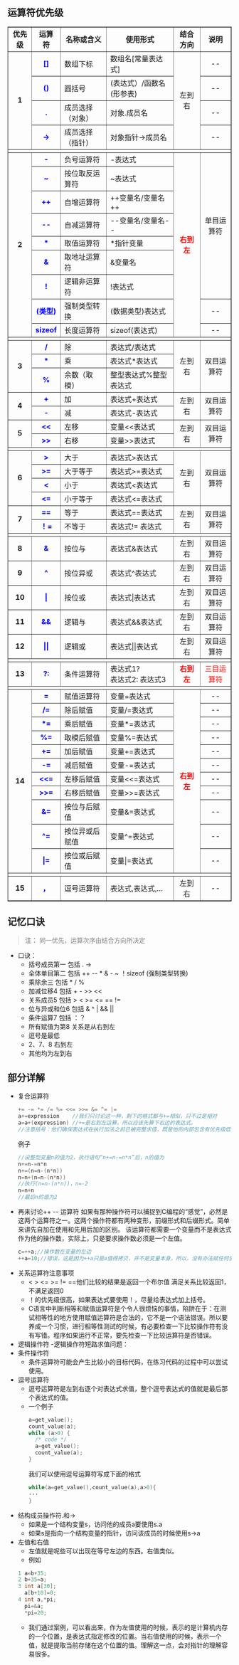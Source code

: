 
## 运算符优先级
<p style="margin-top:0px;margin-bottom:0px;padding-top:0px;padding-bottom:0px;">
<strong><span style="font-size:18px;color:rgb(255,0,0);"></span></strong></p>
<table border="1" cellspacing="0" cellpadding="0" width="612"><tbody><tr><td>
<p align="center" style="margin-top:0px;margin-bottom:0px;padding-top:0px;padding-bottom:0px;">
<strong>优先级</strong></p>
</td>
<td>
<p align="center" style="margin-top:0px;margin-bottom:0px;padding-top:0px;padding-bottom:0px;">
<strong>运算符</strong></p>
</td>
<td>
<p align="center" style="margin-top:0px;margin-bottom:0px;padding-top:0px;padding-bottom:0px;">
<strong>名称或含义</strong></p>
</td>
<td>
<p align="center" style="margin-top:0px;margin-bottom:0px;padding-top:0px;padding-bottom:0px;">
<strong>使用形式</strong></p>
</td>
<td>
<p align="center" style="margin-top:0px;margin-bottom:0px;padding-top:0px;padding-bottom:0px;">
<strong>结合方向</strong></p>
</td>
<td>
<p align="center" style="margin-top:0px;margin-bottom:0px;padding-top:0px;padding-bottom:0px;">
<strong>说明</strong></p>
</td>
</tr><tr><td rowspan="4">
<p align="center" style="margin-top:0px;margin-bottom:0px;padding-top:0px;padding-bottom:0px;">
<strong>1</strong></p>
</td>
<td>
<p align="center" style="margin-top:0px;margin-bottom:0px;padding-top:0px;padding-bottom:0px;">
<strong><span style="color:#0000FF;">[]</span></strong></p>
</td>
<td>
<p style="margin-top:0px;margin-bottom:0px;padding-top:0px;padding-bottom:0px;">
数组下标</p>
</td>
<td>
<p style="margin-top:0px;margin-bottom:0px;padding-top:0px;padding-bottom:0px;">
数组名[常量表达式]</p>
</td>
<td rowspan="4">
<p align="center" style="margin-top:0px;margin-bottom:0px;padding-top:0px;padding-bottom:0px;">
左到右</p>
</td>
<td>
<p align="center" style="margin-top:0px;margin-bottom:0px;padding-top:0px;padding-bottom:0px;">
--</p>
</td>
</tr><tr><td>
<p align="center" style="margin-top:0px;margin-bottom:0px;padding-top:0px;padding-bottom:0px;">
<strong><span style="color:#0000FF;">()</span></strong></p>
</td>
<td>
<p style="margin-top:0px;margin-bottom:0px;padding-top:0px;padding-bottom:0px;">
圆括号</p>
</td>
<td>
<p style="margin-top:0px;margin-bottom:0px;padding-top:0px;padding-bottom:0px;">
(表达式）/函数名(形参表)</p>
</td>
<td>
<p align="center" style="margin-top:0px;margin-bottom:0px;padding-top:0px;padding-bottom:0px;">
--</p>
</td>
</tr><tr><td>
<p align="center" style="margin-top:0px;margin-bottom:0px;padding-top:0px;padding-bottom:0px;">
<strong><span style="color:#0000FF;">.</span></strong></p>
</td>
<td>
<p style="margin-top:0px;margin-bottom:0px;padding-top:0px;padding-bottom:0px;">
成员选择（对象）</p>
</td>
<td>
<p style="margin-top:0px;margin-bottom:0px;padding-top:0px;padding-bottom:0px;">
对象.成员名</p>
</td>
<td>
<p align="center" style="margin-top:0px;margin-bottom:0px;padding-top:0px;padding-bottom:0px;">
--</p>
</td>
</tr><tr><td>
<p align="center" style="margin-top:0px;margin-bottom:0px;padding-top:0px;padding-bottom:0px;">
<strong><span style="color:#0000FF;">-&gt;</span></strong></p>
</td>
<td>
<p style="margin-top:0px;margin-bottom:0px;padding-top:0px;padding-bottom:0px;">
成员选择（指针）</p>
</td>
<td>
<p style="margin-top:0px;margin-bottom:0px;padding-top:0px;padding-bottom:0px;">
对象指针-&gt;成员名</p>
</td>
<td>
<p align="center" style="margin-top:0px;margin-bottom:0px;padding-top:0px;padding-bottom:0px;">
--</p>
</td>
</tr><tr><td width="612" colspan="6">
<p style="margin-top:0px;margin-bottom:0px;padding-top:0px;padding-bottom:0px;">
 </p>
</td>
</tr><tr><td rowspan="9">
<p align="center" style="margin-top:0px;margin-bottom:0px;padding-top:0px;padding-bottom:0px;">
<strong>2</strong></p>
</td>
<td>
<p align="center" style="margin-top:0px;margin-bottom:0px;padding-top:0px;padding-bottom:0px;">
<strong><span style="color:#0000FF;">-</span></strong></p>
</td>
<td>
<p style="margin-top:0px;margin-bottom:0px;padding-top:0px;padding-bottom:0px;">
负号运算符</p>
</td>
<td>
<p style="margin-top:0px;margin-bottom:0px;padding-top:0px;padding-bottom:0px;">
-表达式</p>
</td>
<td rowspan="9">
<p align="center" style="margin-top:0px;margin-bottom:0px;padding-top:0px;padding-bottom:0px;">
<strong><span style="color:#FF0000;">右到左</span></strong></p>
</td>
<td rowspan="7">
<p align="center" style="margin-top:0px;margin-bottom:0px;padding-top:0px;padding-bottom:0px;">
单目运算符</p>
</td>
</tr><tr><td>
<p align="center" style="margin-top:0px;margin-bottom:0px;padding-top:0px;padding-bottom:0px;">
<strong><span style="color:#0000FF;">~</span></strong></p>
</td>
<td>
<p style="margin-top:0px;margin-bottom:0px;padding-top:0px;padding-bottom:0px;">
按位取反运算符</p>
</td>
<td>
<p style="margin-top:0px;margin-bottom:0px;padding-top:0px;padding-bottom:0px;">
~表达式</p>
</td>
</tr><tr><td>
<p align="center" style="margin-top:0px;margin-bottom:0px;padding-top:0px;padding-bottom:0px;">
<strong><span style="color:#0000FF;">++</span></strong></p>
</td>
<td>
<p style="margin-top:0px;margin-bottom:0px;padding-top:0px;padding-bottom:0px;">
自增运算符</p>
</td>
<td>
<p style="margin-top:0px;margin-bottom:0px;padding-top:0px;padding-bottom:0px;">
++变量名/变量名++</p>
</td>
</tr><tr><td>
<p align="center" style="margin-top:0px;margin-bottom:0px;padding-top:0px;padding-bottom:0px;">
<strong><span style="color:#0000FF;">--</span></strong></p>
</td>
<td>
<p style="margin-top:0px;margin-bottom:0px;padding-top:0px;padding-bottom:0px;">
自减运算符</p>
</td>
<td>
<p style="margin-top:0px;margin-bottom:0px;padding-top:0px;padding-bottom:0px;">
--变量名/变量名--</p>
</td>
</tr><tr><td>
<p align="center" style="margin-top:0px;margin-bottom:0px;padding-top:0px;padding-bottom:0px;">
<strong><span style="color:#0000FF;">*</span></strong></p>
</td>
<td>
<p style="margin-top:0px;margin-bottom:0px;padding-top:0px;padding-bottom:0px;">
取值运算符</p>
</td>
<td>
<p style="margin-top:0px;margin-bottom:0px;padding-top:0px;padding-bottom:0px;">
*指针变量</p>
</td>
</tr><tr><td>
<p align="center" style="margin-top:0px;margin-bottom:0px;padding-top:0px;padding-bottom:0px;">
<strong><span style="color:#0000FF;">&amp;</span></strong></p>
</td>
<td>
<p style="margin-top:0px;margin-bottom:0px;padding-top:0px;padding-bottom:0px;">
取地址运算符</p>
</td>
<td>
<p style="margin-top:0px;margin-bottom:0px;padding-top:0px;padding-bottom:0px;">
&amp;变量名</p>
</td>
</tr><tr><td>
<p align="center" style="margin-top:0px;margin-bottom:0px;padding-top:0px;padding-bottom:0px;">
<strong><span style="color:#0000FF;">!</span></strong></p>
</td>
<td>
<p style="margin-top:0px;margin-bottom:0px;padding-top:0px;padding-bottom:0px;">
逻辑非运算符</p>
</td>
<td>
<p style="margin-top:0px;margin-bottom:0px;padding-top:0px;padding-bottom:0px;">
!表达式</p>
</td>
</tr><tr><td>
<p align="center" style="margin-top:0px;margin-bottom:0px;padding-top:0px;padding-bottom:0px;">
<strong><span style="color:#0000FF;">(</span><span style="color:#0000FF;">类型</span><span style="color:#0000FF;">)</span></strong></p>
</td>
<td>
<p style="margin-top:0px;margin-bottom:0px;padding-top:0px;padding-bottom:0px;">
强制类型转换</p>
</td>
<td>
<p style="margin-top:0px;margin-bottom:0px;padding-top:0px;padding-bottom:0px;">
(数据类型)表达式</p>
</td>
<td>
<p align="center" style="margin-top:0px;margin-bottom:0px;padding-top:0px;padding-bottom:0px;">
--</p>
</td>
</tr><tr><td>
<p align="center" style="margin-top:0px;margin-bottom:0px;padding-top:0px;padding-bottom:0px;">
<strong><span style="color:#0000FF;">sizeof</span></strong></p>
</td>
<td>
<p style="margin-top:0px;margin-bottom:0px;padding-top:0px;padding-bottom:0px;">
长度运算符</p>
</td>
<td>
<p style="margin-top:0px;margin-bottom:0px;padding-top:0px;padding-bottom:0px;">
sizeof(表达式)</p>
</td>
<td>
<p align="center" style="margin-top:0px;margin-bottom:0px;padding-top:0px;padding-bottom:0px;">
--</p>
</td>
</tr><tr><td width="612" colspan="6">
<p style="margin-top:0px;margin-bottom:0px;padding-top:0px;padding-bottom:0px;">
 </p>
</td>
</tr><tr><td rowspan="3">
<p align="center" style="margin-top:0px;margin-bottom:0px;padding-top:0px;padding-bottom:0px;">
<strong>3</strong></p>
</td>
<td>
<p align="center" style="margin-top:0px;margin-bottom:0px;padding-top:0px;padding-bottom:0px;">
<strong><span style="color:#0000FF;">/</span></strong></p>
</td>
<td>
<p style="margin-top:0px;margin-bottom:0px;padding-top:0px;padding-bottom:0px;">
除</p>
</td>
<td>
<p style="margin-top:0px;margin-bottom:0px;padding-top:0px;padding-bottom:0px;">
表达式/表达式</p>
</td>
<td rowspan="3">
<p align="center" style="margin-top:0px;margin-bottom:0px;padding-top:0px;padding-bottom:0px;">
左到右</p>
</td>
<td rowspan="3">
<p align="center" style="margin-top:0px;margin-bottom:0px;padding-top:0px;padding-bottom:0px;">
双目运算符</p>
</td>
</tr><tr><td>
<p align="center" style="margin-top:0px;margin-bottom:0px;padding-top:0px;padding-bottom:0px;">
<strong><span style="color:#0000FF;">*</span></strong></p>
</td>
<td>
<p style="margin-top:0px;margin-bottom:0px;padding-top:0px;padding-bottom:0px;">
乘</p>
</td>
<td>
<p style="margin-top:0px;margin-bottom:0px;padding-top:0px;padding-bottom:0px;">
表达式*表达式</p>
</td>
</tr><tr><td>
<p align="center" style="margin-top:0px;margin-bottom:0px;padding-top:0px;padding-bottom:0px;">
<strong><span style="color:#0000FF;">%</span></strong></p>
</td>
<td>
<p style="margin-top:0px;margin-bottom:0px;padding-top:0px;padding-bottom:0px;">
余数（取模）</p>
</td>
<td>
<p style="margin-top:0px;margin-bottom:0px;padding-top:0px;padding-bottom:0px;">
整型表达式%整型表达式</p>
</td>
</tr><tr><td rowspan="2">
<p align="center" style="margin-top:0px;margin-bottom:0px;padding-top:0px;padding-bottom:0px;">
<strong>4</strong></p>
</td>
<td>
<p align="center" style="margin-top:0px;margin-bottom:0px;padding-top:0px;padding-bottom:0px;">
<strong><span style="color:#0000FF;">+</span></strong></p>
</td>
<td>
<p style="margin-top:0px;margin-bottom:0px;padding-top:0px;padding-bottom:0px;">
加</p>
</td>
<td>
<p style="margin-top:0px;margin-bottom:0px;padding-top:0px;padding-bottom:0px;">
表达式+表达式</p>
</td>
<td rowspan="2">
<p align="center" style="margin-top:0px;margin-bottom:0px;padding-top:0px;padding-bottom:0px;">
左到右</p>
</td>
<td rowspan="2">
<p align="center" style="margin-top:0px;margin-bottom:0px;padding-top:0px;padding-bottom:0px;">
双目运算符</p>
</td>
</tr><tr><td>
<p align="center" style="margin-top:0px;margin-bottom:0px;padding-top:0px;padding-bottom:0px;">
<strong><span style="color:#0000FF;">-</span></strong></p>
</td>
<td>
<p style="margin-top:0px;margin-bottom:0px;padding-top:0px;padding-bottom:0px;">
减</p>
</td>
<td>
<p style="margin-top:0px;margin-bottom:0px;padding-top:0px;padding-bottom:0px;">
表达式-表达式</p>
</td>
</tr><tr><td rowspan="2">
<p align="center" style="margin-top:0px;margin-bottom:0px;padding-top:0px;padding-bottom:0px;">
<strong>5</strong></p>
</td>
<td>
<p align="center" style="margin-top:0px;margin-bottom:0px;padding-top:0px;padding-bottom:0px;">
<strong><span style="color:#0000FF;">&lt;&lt; </span></strong></p>
</td>
<td>
<p style="margin-top:0px;margin-bottom:0px;padding-top:0px;padding-bottom:0px;">
左移</p>
</td>
<td>
<p style="margin-top:0px;margin-bottom:0px;padding-top:0px;padding-bottom:0px;">
变量&lt;&lt;表达式</p>
</td>
<td rowspan="2">
<p align="center" style="margin-top:0px;margin-bottom:0px;padding-top:0px;padding-bottom:0px;">
左到右</p>
</td>
<td rowspan="2">
<p align="center" style="margin-top:0px;margin-bottom:0px;padding-top:0px;padding-bottom:0px;">
双目运算符</p>
</td>
</tr><tr><td>
<p align="center" style="margin-top:0px;margin-bottom:0px;padding-top:0px;padding-bottom:0px;">
<strong><span style="color:#0000FF;">&gt;&gt; </span></strong></p>
</td>
<td>
<p style="margin-top:0px;margin-bottom:0px;padding-top:0px;padding-bottom:0px;">
右移</p>
</td>
<td>
<p style="margin-top:0px;margin-bottom:0px;padding-top:0px;padding-bottom:0px;">
变量&gt;&gt;表达式</p>
</td>
</tr><tr><td width="612" colspan="6">
<p style="margin-top:0px;margin-bottom:0px;padding-top:0px;padding-bottom:0px;">
 </p>
</td>
</tr><tr><td rowspan="4">
<p align="center" style="margin-top:0px;margin-bottom:0px;padding-top:0px;padding-bottom:0px;">
<strong>6</strong></p>
</td>
<td>
<p align="center" style="margin-top:0px;margin-bottom:0px;padding-top:0px;padding-bottom:0px;">
<strong><span style="color:#0000FF;">&gt; </span></strong></p>
</td>
<td>
<p style="margin-top:0px;margin-bottom:0px;padding-top:0px;padding-bottom:0px;">
大于</p>
</td>
<td>
<p style="margin-top:0px;margin-bottom:0px;padding-top:0px;padding-bottom:0px;">
表达式&gt;表达式</p>
</td>
<td rowspan="4">
<p align="center" style="margin-top:0px;margin-bottom:0px;padding-top:0px;padding-bottom:0px;">
左到右</p>
</td>
<td rowspan="4">
<p align="center" style="margin-top:0px;margin-bottom:0px;padding-top:0px;padding-bottom:0px;">
双目运算符</p>
</td>
</tr><tr><td>
<p align="center" style="margin-top:0px;margin-bottom:0px;padding-top:0px;padding-bottom:0px;">
<strong><span style="color:#0000FF;">&gt;=</span></strong></p>
</td>
<td>
<p style="margin-top:0px;margin-bottom:0px;padding-top:0px;padding-bottom:0px;">
大于等于</p>
</td>
<td>
<p style="margin-top:0px;margin-bottom:0px;padding-top:0px;padding-bottom:0px;">
表达式&gt;=表达式</p>
</td>
</tr><tr><td>
<p align="center" style="margin-top:0px;margin-bottom:0px;padding-top:0px;padding-bottom:0px;">
<strong><span style="color:#0000FF;">&lt; </span></strong></p>
</td>
<td>
<p style="margin-top:0px;margin-bottom:0px;padding-top:0px;padding-bottom:0px;">
小于</p>
</td>
<td>
<p style="margin-top:0px;margin-bottom:0px;padding-top:0px;padding-bottom:0px;">
表达式&lt;表达式</p>
</td>
</tr><tr><td>
<p align="center" style="margin-top:0px;margin-bottom:0px;padding-top:0px;padding-bottom:0px;">
<strong><span style="color:#0000FF;">&lt;=</span></strong></p>
</td>
<td>
<p style="margin-top:0px;margin-bottom:0px;padding-top:0px;padding-bottom:0px;">
小于等于</p>
</td>
<td>
<p style="margin-top:0px;margin-bottom:0px;padding-top:0px;padding-bottom:0px;">
表达式&lt;=表达式</p>
</td>
</tr><tr><td rowspan="2">
<p align="center" style="margin-top:0px;margin-bottom:0px;padding-top:0px;padding-bottom:0px;">
<strong>7</strong></p>
</td>
<td>
<p align="center" style="margin-top:0px;margin-bottom:0px;padding-top:0px;padding-bottom:0px;">
<strong><span style="color:#0000FF;">==</span></strong></p>
</td>
<td>
<p style="margin-top:0px;margin-bottom:0px;padding-top:0px;padding-bottom:0px;">
等于</p>
</td>
<td>
<p style="margin-top:0px;margin-bottom:0px;padding-top:0px;padding-bottom:0px;">
表达式==表达式</p>
</td>
<td rowspan="2">
<p align="center" style="margin-top:0px;margin-bottom:0px;padding-top:0px;padding-bottom:0px;">
左到右</p>
</td>
<td rowspan="2">
<p align="center" style="margin-top:0px;margin-bottom:0px;padding-top:0px;padding-bottom:0px;">
双目运算符</p>
</td>
</tr><tr><td>
<p align="center" style="margin-top:0px;margin-bottom:0px;padding-top:0px;padding-bottom:0px;">
<strong><span style="color:#0000FF;">！</span><span style="color:#0000FF;">=</span></strong></p>
</td>
<td>
<p style="margin-top:0px;margin-bottom:0px;padding-top:0px;padding-bottom:0px;">
不等于</p>
</td>
<td>
<p style="margin-top:0px;margin-bottom:0px;padding-top:0px;padding-bottom:0px;">
表达式!= 表达式</p>
</td>
</tr><tr><td width="612" colspan="6">
<p style="margin-top:0px;margin-bottom:0px;padding-top:0px;padding-bottom:0px;">
 </p>
</td>
</tr><tr><td>
<p align="center" style="margin-top:0px;margin-bottom:0px;padding-top:0px;padding-bottom:0px;">
<strong>8</strong></p>
</td>
<td>
<p align="center" style="margin-top:0px;margin-bottom:0px;padding-top:0px;padding-bottom:0px;">
<strong><span style="color:#0000FF;">&amp;</span></strong></p>
</td>
<td>
<p style="margin-top:0px;margin-bottom:0px;padding-top:0px;padding-bottom:0px;">
按位与</p>
</td>
<td>
<p style="margin-top:0px;margin-bottom:0px;padding-top:0px;padding-bottom:0px;">
表达式&amp;表达式</p>
</td>
<td>
<p align="center" style="margin-top:0px;margin-bottom:0px;padding-top:0px;padding-bottom:0px;">
左到右</p>
</td>
<td>
<p align="center" style="margin-top:0px;margin-bottom:0px;padding-top:0px;padding-bottom:0px;">
双目运算符</p>
</td>
</tr><tr><td>
<p align="center" style="margin-top:0px;margin-bottom:0px;padding-top:0px;padding-bottom:0px;">
<strong>9</strong></p>
</td>
<td>
<p align="center" style="margin-top:0px;margin-bottom:0px;padding-top:0px;padding-bottom:0px;">
<strong><span style="color:#0000FF;">^</span></strong></p>
</td>
<td>
<p style="margin-top:0px;margin-bottom:0px;padding-top:0px;padding-bottom:0px;">
按位异或</p>
</td>
<td>
<p style="margin-top:0px;margin-bottom:0px;padding-top:0px;padding-bottom:0px;">
表达式^表达式</p>
</td>
<td>
<p align="center" style="margin-top:0px;margin-bottom:0px;padding-top:0px;padding-bottom:0px;">
左到右</p>
</td>
<td>
<p align="center" style="margin-top:0px;margin-bottom:0px;padding-top:0px;padding-bottom:0px;">
双目运算符</p>
</td>
</tr><tr><td>
<p align="center" style="margin-top:0px;margin-bottom:0px;padding-top:0px;padding-bottom:0px;">
<strong>10</strong></p>
</td>
<td>
<p align="center" style="margin-top:0px;margin-bottom:0px;padding-top:0px;padding-bottom:0px;">
<strong><span style="color:#0000FF;">|</span></strong></p>
</td>
<td>
<p style="margin-top:0px;margin-bottom:0px;padding-top:0px;padding-bottom:0px;">
按位或</p>
</td>
<td>
<p style="margin-top:0px;margin-bottom:0px;padding-top:0px;padding-bottom:0px;">
表达式|表达式</p>
</td>
<td>
<p align="center" style="margin-top:0px;margin-bottom:0px;padding-top:0px;padding-bottom:0px;">
左到右</p>
</td>
<td>
<p align="center" style="margin-top:0px;margin-bottom:0px;padding-top:0px;padding-bottom:0px;">
双目运算符</p>
</td>
</tr><tr><td>
<p align="center" style="margin-top:0px;margin-bottom:0px;padding-top:0px;padding-bottom:0px;">
<strong>11</strong></p>
</td>
<td>
<p align="center" style="margin-top:0px;margin-bottom:0px;padding-top:0px;padding-bottom:0px;">
<strong><span style="color:#0000FF;">&amp;&amp;</span></strong></p>
</td>
<td>
<p style="margin-top:0px;margin-bottom:0px;padding-top:0px;padding-bottom:0px;">
逻辑与</p>
</td>
<td>
<p style="margin-top:0px;margin-bottom:0px;padding-top:0px;padding-bottom:0px;">
表达式&amp;&amp;表达式</p>
</td>
<td>
<p align="center" style="margin-top:0px;margin-bottom:0px;padding-top:0px;padding-bottom:0px;">
左到右</p>
</td>
<td>
<p align="center" style="margin-top:0px;margin-bottom:0px;padding-top:0px;padding-bottom:0px;">
双目运算符</p>
</td>
</tr><tr><td>
<p align="center" style="margin-top:0px;margin-bottom:0px;padding-top:0px;padding-bottom:0px;">
<strong>12</strong></p>
</td>
<td>
<p align="center" style="margin-top:0px;margin-bottom:0px;padding-top:0px;padding-bottom:0px;">
<strong><span style="color:#0000FF;">||</span></strong></p>
</td>
<td>
<p style="margin-top:0px;margin-bottom:0px;padding-top:0px;padding-bottom:0px;">
逻辑或</p>
</td>
<td>
<p style="margin-top:0px;margin-bottom:0px;padding-top:0px;padding-bottom:0px;">
表达式||表达式</p>
</td>
<td>
<p align="center" style="margin-top:0px;margin-bottom:0px;padding-top:0px;padding-bottom:0px;">
左到右</p>
</td>
<td>
<p align="center" style="margin-top:0px;margin-bottom:0px;padding-top:0px;padding-bottom:0px;">
双目运算符</p>
</td>
</tr><tr><td width="612" colspan="6">
<p style="margin-top:0px;margin-bottom:0px;padding-top:0px;padding-bottom:0px;">
 </p>
</td>
</tr><tr><td>
<p align="center" style="margin-top:0px;margin-bottom:0px;padding-top:0px;padding-bottom:0px;">
<strong>13</strong></p>
</td>
<td>
<p align="center" style="margin-top:0px;margin-bottom:0px;padding-top:0px;padding-bottom:0px;">
<strong><span style="color:#0000FF;">?:</span></strong></p>
</td>
<td>
<p style="margin-top:0px;margin-bottom:0px;padding-top:0px;padding-bottom:0px;">
条件运算符</p>
</td>
<td>
<p style="margin-top:0px;margin-bottom:0px;padding-top:0px;padding-bottom:0px;">
表达式1?</p>
<p style="margin-top:0px;margin-bottom:0px;padding-top:0px;padding-bottom:0px;">
表达式2: 表达式3</p>
</td>
<td>
<p align="center" style="margin-top:0px;margin-bottom:0px;padding-top:0px;padding-bottom:0px;">
<strong><span style="color:#FF0000;">右到左</span></strong></p>
</td>
<td>
<p align="center" style="margin-top:0px;margin-bottom:0px;padding-top:0px;padding-bottom:0px;">
<span style="color:#FF0000;">三目运算符</span></p>
</td>
</tr><tr><td width="612" colspan="6">
<p style="margin-top:0px;margin-bottom:0px;padding-top:0px;padding-bottom:0px;">
<span style="color:#FF0000;"> </span></p>
</td>
</tr><tr><td rowspan="11">
<p align="center" style="margin-top:0px;margin-bottom:0px;padding-top:0px;padding-bottom:0px;">
<strong>14</strong></p>
</td>
<td>
<p align="center" style="margin-top:0px;margin-bottom:0px;padding-top:0px;padding-bottom:0px;">
<strong><span style="color:#0000FF;">=</span></strong></p>
</td>
<td>
<p style="margin-top:0px;margin-bottom:0px;padding-top:0px;padding-bottom:0px;">
赋值运算符</p>
</td>
<td>
<p style="margin-top:0px;margin-bottom:0px;padding-top:0px;padding-bottom:0px;">
变量=表达式</p>
</td>
<td rowspan="11">
<p align="center" style="margin-top:0px;margin-bottom:0px;padding-top:0px;padding-bottom:0px;">
<strong><span style="color:#FF0000;">右到左</span></strong></p>
</td>
<td>
<p align="center" style="margin-top:0px;margin-bottom:0px;padding-top:0px;padding-bottom:0px;">
--</p>
</td>
</tr><tr><td>
<p align="center" style="margin-top:0px;margin-bottom:0px;padding-top:0px;padding-bottom:0px;">
<strong><span style="color:#0000FF;">/=</span></strong></p>
</td>
<td>
<p style="margin-top:0px;margin-bottom:0px;padding-top:0px;padding-bottom:0px;">
除后赋值</p>
</td>
<td>
<p style="margin-top:0px;margin-bottom:0px;padding-top:0px;padding-bottom:0px;">
变量/=表达式</p>
</td>
<td>
<p align="center" style="margin-top:0px;margin-bottom:0px;padding-top:0px;padding-bottom:0px;">
--</p>
</td>
</tr><tr><td>
<p align="center" style="margin-top:0px;margin-bottom:0px;padding-top:0px;padding-bottom:0px;">
<strong><span style="color:#0000FF;">*=</span></strong></p>
</td>
<td>
<p style="margin-top:0px;margin-bottom:0px;padding-top:0px;padding-bottom:0px;">
乘后赋值</p>
</td>
<td>
<p style="margin-top:0px;margin-bottom:0px;padding-top:0px;padding-bottom:0px;">
变量*=表达式</p>
</td>
<td>
<p align="center" style="margin-top:0px;margin-bottom:0px;padding-top:0px;padding-bottom:0px;">
--</p>
</td>
</tr><tr><td>
<p align="center" style="margin-top:0px;margin-bottom:0px;padding-top:0px;padding-bottom:0px;">
<strong><span style="color:#0000FF;">%=</span></strong></p>
</td>
<td>
<p style="margin-top:0px;margin-bottom:0px;padding-top:0px;padding-bottom:0px;">
取模后赋值</p>
</td>
<td>
<p style="margin-top:0px;margin-bottom:0px;padding-top:0px;padding-bottom:0px;">
变量%=表达式</p>
</td>
<td>
<p align="center" style="margin-top:0px;margin-bottom:0px;padding-top:0px;padding-bottom:0px;">
--</p>
</td>
</tr><tr><td>
<p align="center" style="margin-top:0px;margin-bottom:0px;padding-top:0px;padding-bottom:0px;">
<strong><span style="color:#0000FF;">+=</span></strong></p>
</td>
<td>
<p style="margin-top:0px;margin-bottom:0px;padding-top:0px;padding-bottom:0px;">
加后赋值</p>
</td>
<td>
<p style="margin-top:0px;margin-bottom:0px;padding-top:0px;padding-bottom:0px;">
变量+=表达式</p>
</td>
<td>
<p align="center" style="margin-top:0px;margin-bottom:0px;padding-top:0px;padding-bottom:0px;">
--</p>
</td>
</tr><tr><td>
<p align="center" style="margin-top:0px;margin-bottom:0px;padding-top:0px;padding-bottom:0px;">
<strong><span style="color:#0000FF;">-=</span></strong></p>
</td>
<td>
<p style="margin-top:0px;margin-bottom:0px;padding-top:0px;padding-bottom:0px;">
减后赋值</p>
</td>
<td>
<p style="margin-top:0px;margin-bottom:0px;padding-top:0px;padding-bottom:0px;">
变量-=表达式</p>
</td>
<td>
<p align="center" style="margin-top:0px;margin-bottom:0px;padding-top:0px;padding-bottom:0px;">
--</p>
</td>
</tr><tr><td>
<p align="center" style="margin-top:0px;margin-bottom:0px;padding-top:0px;padding-bottom:0px;">
<strong><span style="color:#0000FF;">&lt;&lt;=</span></strong></p>
</td>
<td>
<p style="margin-top:0px;margin-bottom:0px;padding-top:0px;padding-bottom:0px;">
左移后赋值</p>
</td>
<td>
<p style="margin-top:0px;margin-bottom:0px;padding-top:0px;padding-bottom:0px;">
变量&lt;&lt;=表达式</p>
</td>
<td>
<p align="center" style="margin-top:0px;margin-bottom:0px;padding-top:0px;padding-bottom:0px;">
--</p>
</td>
</tr><tr><td>
<p align="center" style="margin-top:0px;margin-bottom:0px;padding-top:0px;padding-bottom:0px;">
<strong><span style="color:#0000FF;">&gt;&gt;=</span></strong></p>
</td>
<td>
<p style="margin-top:0px;margin-bottom:0px;padding-top:0px;padding-bottom:0px;">
右移后赋值</p>
</td>
<td>
<p style="margin-top:0px;margin-bottom:0px;padding-top:0px;padding-bottom:0px;">
变量&gt;&gt;=表达式</p>
</td>
<td>
<p align="center" style="margin-top:0px;margin-bottom:0px;padding-top:0px;padding-bottom:0px;">
--</p>
</td>
</tr><tr><td>
<p align="center" style="margin-top:0px;margin-bottom:0px;padding-top:0px;padding-bottom:0px;">
<strong><span style="color:#0000FF;">&amp;=</span></strong></p>
</td>
<td>
<p style="margin-top:0px;margin-bottom:0px;padding-top:0px;padding-bottom:0px;">
按位与后赋值</p>
</td>
<td>
<p style="margin-top:0px;margin-bottom:0px;padding-top:0px;padding-bottom:0px;">
变量&amp;=表达式</p>
</td>
<td>
<p align="center" style="margin-top:0px;margin-bottom:0px;padding-top:0px;padding-bottom:0px;">
--</p>
</td>
</tr><tr><td>
<p align="center" style="margin-top:0px;margin-bottom:0px;padding-top:0px;padding-bottom:0px;">
<strong><span style="color:#0000FF;">^=</span></strong></p>
</td>
<td>
<p style="margin-top:0px;margin-bottom:0px;padding-top:0px;padding-bottom:0px;">
按位异或后赋值</p>
</td>
<td>
<p style="margin-top:0px;margin-bottom:0px;padding-top:0px;padding-bottom:0px;">
变量^=表达式</p>
</td>
<td>
<p align="center" style="margin-top:0px;margin-bottom:0px;padding-top:0px;padding-bottom:0px;">
--</p>
</td>
</tr><tr><td>
<p align="center" style="margin-top:0px;margin-bottom:0px;padding-top:0px;padding-bottom:0px;">
<strong><span style="color:#0000FF;">|=</span></strong></p>
</td>
<td>
<p style="margin-top:0px;margin-bottom:0px;padding-top:0px;padding-bottom:0px;">
按位或后赋值</p>
</td>
<td>
<p style="margin-top:0px;margin-bottom:0px;padding-top:0px;padding-bottom:0px;">
变量|=表达式</p>
</td>
<td>
<p align="center" style="margin-top:0px;margin-bottom:0px;padding-top:0px;padding-bottom:0px;">
--</p>
</td>
</tr><tr><td width="612" colspan="6">
<p style="margin-top:0px;margin-bottom:0px;padding-top:0px;padding-bottom:0px;">
 </p>
</td>
</tr><tr><td>
<p align="center" style="margin-top:0px;margin-bottom:0px;padding-top:0px;padding-bottom:0px;">
<strong>15</strong></p>
</td>
<td>
<p align="center" style="margin-top:0px;margin-bottom:0px;padding-top:0px;padding-bottom:0px;">
<strong><span style="color:#0000FF;">，</span></strong></p>
</td>
<td>
<p style="margin-top:0px;margin-bottom:0px;padding-top:0px;padding-bottom:0px;">
逗号运算符</p>
</td>
<td>
<p style="margin-top:0px;margin-bottom:0px;padding-top:0px;padding-bottom:0px;">
表达式,表达式,…</p>
</td>
<td>
<p align="center" style="margin-top:0px;margin-bottom:0px;padding-top:0px;padding-bottom:0px;">
左到右</p>
</td>
<td>
<p align="center" style="margin-top:0px;margin-bottom:0px;padding-top:0px;padding-bottom:0px;">
--</p>
</td>
</tr></tbody></table><p style="margin-top:0px;margin-bottom:0px;padding-top:0px;padding-bottom:0px;">
</p>
<p style="margin-top:0px;margin-bottom:0px;padding-top:0px;padding-bottom:0px;">

## 记忆口诀
> 注：
> <font color='grey'>同一优先，运算次序由结合方向所决定</font>
> <font color='grey'></font>
  + 口诀：
    - 括号成员第一 包括 []() . ->
    - 全体单目第二 包括 ++ -- *  & - ~ ！sizeof (强制类型转换)
    - 乘除余三    包括  * / %
    - 加减位移4   包括  + - >> <<
    - 关系成员5   包括  > <  >= <= == !=
    - 位与异或和位6 包括 & ^ | && ||
    - 条件运算7   包括 ：？
    - 所有赋值为第8 关系是从右到左
    - 逗号是最低
    - 2、7、8 右到左
    - 其他均为左到右

## 部分详解
+ 复合运算符
  ```c
  += -= *= /= %= <<= >>= &= ^= |=
  a+=expression    //我们只讨论这一种，剩下的格式都与+=相似，只不过是相对
  a=a+(expression) //+=是右到左运算，所以应该先算下右边的表达式。
  //注意括号：他们确保表达式在执行加法之前已被完整求值，既是他的内部包含有优先级低于加法的操作符
  ```
  例子
  ```c
  //设整型变量n的值为2，执行语句“n+=n-=n*n”后，n的值为
  n+=n-=n*n
  n+=(n=n-(n*n))
  n=n+(n=n-(n*n))
  //执行(n=n-(n*n))，n=-2
  n=n+n
  //最后n的值为2
  ```
+ 再来讨论++ -- 运算符
  如果有那种操作符可以捕捉到C编程的“感觉”，必然是这两个运算符之一。这两个操作符都有两种变形，前缀形式和后缀形式。简单来讲先自加在使用和先用后加的区别。<font color='red'></font>
  该运算符都需要一个变量而不是表达式作为他的操作数，实际上，只是要求操作数必须是一个左值。
  ```c
  c=++a;//操作数在变量的左边
  ++a=10;//错误，这是因为++a只是a值得拷贝，并不是变量本身，所以，没有办法赋任何值。
  ```
+ 关系运算符注意事项
  - < > <= >= != ==他们比较的结果是返回一个布尔值 满足关系比较返回1，不满足返回0
  - ！的优先级很高，如果表达式要使用！，尽量给表达式加上括号。
  - C语言中判断相等和赋值运算符是个令人很烦恼的事情，陷阱在于：在测试相等性的地方使用赋值运算符是合法的，它不是一个语法错误。所以要养成一个习惯，进行相等性测试的时候，有必要检查一下比较操作符有没有写错。程序如果运行不正常，要先检查一下比较运算符是否错误。
+ 逻辑操作符
  -逻辑操作符短路求值问题：
+ 条件操作符
  - 条件运算符可能会产生比较小的目标代码，在练习代码的过程中可以尝试使用。
+ 逗号运算符
  - 逗号运算符是左到右逐个对表达式求值，整个逗号表达式的值就是最后那个表达式的值。
  - 一个例子
    ```c
    a=get_value();
    count_value(a);
    while (a>0) {
      /* code */
      a=get_value();
      count_value(a);
    }
    ```
    我们可以使用逗号运算符写成下面的格式
    ```c
    while(a=get_value(),count_value(a),a>0){
    ···
    }
    ```
+ 结构成员操作符.和->
  - 如果是一个结构变量s，访问他的成员a要使用s.a
  - 如果s是指向一个结构变量的指针，访问该成员的时候使用s->a
+ 左值和右值
  - 左值就是呢些可以出现在等号左边的东西。右值类似。
  - 例如
  ```c
  1 a=b+35;
  2 b+35=a;
  3 int a[30];
    a[b+10]=0;
  4 int a,*pi;
    pi=&a;
    *pi=20;
  ```
  - 我们通过案例，可以看出来，作为左值使用的时候，表示的是计算机内存的一个位置，是表达式指定修改的位置。当右值使用的时候，表示一个值，就是提取当前存储在这个位置的值。理解这一点，会对指针的理解容易很多。

